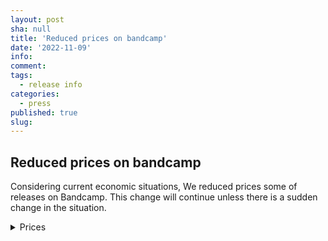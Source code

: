 ```yaml
---
layout: post
sha: null
title: 'Reduced prices on bandcamp'
date: '2022-11-09'
info: 
comment: 
tags:
  - release info
categories:
  - press
published: true
slug: 
---
```


## Reduced prices on bandcamp


Considering current economic situations, We reduced prices some of releases on Bandcamp. This change will continue unless there is a sudden change in the situation.


<details> <summary> Prices </summary>

  
### Heart
no change  
<a href="https://sparkdnb.bandcamp.com/album/heart-single-2022-late" target="_blank">Heart</a>
  
### $12 Kaleidoscope
dropped down to $9.99  
<a href="https://sparkdnb.bandcamp.com/album/kaleidoscope" target="_blank">Kaleidoscope</a>

#### All $2.0 singles included in Kaleidoscope
dropped down to $1.5  
#### $1.0 What are you dreaming of?
dropped down to $0.7  
  
### $4 Oblivion
no changes  
<a href="https://sparkdnb.bandcamp.com/album/oblivion" target="_blank">Oblivion</a>
  
### $1.5 Dandelion
dropped down to $1.2  
<a href="https://sparkdnb.bandcamp.com/album/dandelion-single-2022-early" target="_blank">Dandelion</a>
  

</details>
